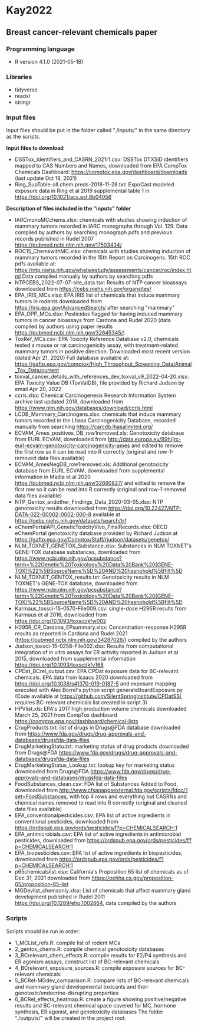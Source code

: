 # Kay2022
## Breast cancer-relevant chemicals paper

### Programming language 

- R version 4.1.0 (2021-05-18)

### Libraries
- tidyverse
- readxl
- stringr

### Input files
Input files should be put in the folder called "./inputs/" in the same directory as the scripts. 

<b>Input files to download</b>
- DSSTox_Identifiers_and_CASRN_2021r1.csv: DSSTox DTXSID identifiers mapped to CAS Numbers and Names, downloaded from EPA CompTox Chemicals Dashboard: https://comptox.epa.gov/dashboard/downloads (last update Oct 18, 2021)
- Ring_SupTable-all.chem.preds-2018-11-28.txt: ExpoCast modeled exposure data in Ring et al 2019 supplemental table 1 in https://doi.org/10.1021/acs.est.8b04056

<b>Description of files included in the "inputs" folder</b>
- IARCmonoMCchems.xlsx: chemicals with studies showing induction of mammary tumors recorded in IARC monographs through Vol. 129. Data compiled by authors by searching monograph pdfs and previous records published in Rudel 2007 https://pubmed.ncbi.nlm.nih.gov/17503434/ 
- ROC15_ChemswithMC.xlsx: chemicals with studies showing induction of mammary tumors recorded in the 15th Report on Carcinogens. 15th ROC pdfs available at: https://ntp.niehs.nih.gov/whatwestudy/assessments/cancer/roc/index.html Data compiled manually by authors by searching pdfs 
- NTPCEBS_2022-07-07-site_data.tsv: Results of NTP cancer bioassays downloaded from https://cebs.niehs.nih.gov/organsites/ 
- EPA_IRIS_MCs.xlsx: EPA IRIS list of chemicals that induce mammary tumors in rodents downloaded from https://iris.epa.gov/AdvancedSearch/ after searching "mammary" 
- EPA_OPP_MCs.xlsx: Pesticides flagged for having induced mammary tumors in cancer bioassays from Cardona and Rudel 2020 (data compiled by authors using paper results https://pubmed.ncbi.nlm.nih.gov/32645345/) 
- ToxRef_MCs.csv: EPA Toxicity Reference Database v2.0, chemicals tested a mouse or rat carcinogenicity assay, with treatment-related mammary tumors in positive direction. Downloaded most recent version (dated Apr 21, 2020) Full database available at: https://gaftp.epa.gov/comptox/High_Throughput_Screening_Data/Animal_Tox_Data/current
- toxval_cancer_details_with_references_dev_toxval_v9_2022-04-20.xlsx: EPA Toxicity Value DB (ToxValDB), file provided by Richard Judson by email Apr 20, 2022
- ccris.xlsx: Chemical Carcinogenesis Research Information System archive last updated 2018, downloaded from https://www.nlm.nih.gov/databases/download/ccris.html 
- LCDB_Mammary_Carcinogens.xlsx: chemicals that induce mammary tumors recorded in the Lhasa Carcinogenicity Database, recorded manually from searching https://carcdb.lhasalimited.org/ 
- ECVAM_Ames_positives_DB_row1removed.xls: Genotoxicity database from EURL ECVAM, downloaded from http://data.europa.eu/89h/jrc-eurl-ecvam-genotoxicity-carcinogenicity-ames and edited to remove the first row so it can be read into R correctly (original and row-1-removed data files available)
- ECVAM_AmesNegDB_row1removed.xls: Additional genotoxicity database from EURL ECVAM, downloaded from supplemental information in Madia et al 2020 https://pubmed.ncbi.nlm.nih.gov/32660827/ and edited to remove the first row so it can be read into R correctly (original and row-1-removed data files available)
- NTP_Gentox_andother_Findings_Data_2020-03-05.xlsx: NTP genotoxicity results downloaded from https://doi.org/10.22427/NTP-DATA-022-00002-0002-000-8 available at https://cebs.niehs.nih.gov/datasets/search/trf 
- eChemPortalAPI_GeneticToxicityVivo_FinalRecords.xlsx: OECD eChemPortal genotoxicity database provided by Richard Judson at https://gaftp.epa.gov/Comptox/Staff/rjudson/datasets/genetox/ 
- NLM_TOXNET_GENETOX_Substance.xlsx: Substances in NLM TOXNET's GENE-TOX database substances, downloaded from https://www.ncbi.nlm.nih.gov/pcsubstance?term=%22Genetic%20Toxicology%20Data%20Bank%20(GENE-TOX)%22%5BSourceName%5D%20AND%20hasnohold%5Bfilt%5D 
- NLM_TOXNET_GENTOX_results.txt: Genotoxicity results in NLM TOXNET's GENE-TOX database, downloaded from https://www.ncbi.nlm.nih.gov/pcsubstance?term=%22Genetic%20Toxicology%20Data%20Bank%20(GENE-TOX)%22%5BSourceName%5D%20AND%20hasnohold%5Bfilt%5D 
- Karmaus_toxsci-15-0570-File009.csv: single-dose H295R results from Karmaus et al 2016, downloaded from https://doi.org/10.1093/toxsci/kfw002 
- H295R_CR_Cardona_EPsummary.xlsx: Concentration-response H295R results as reported in Cardona and Rudel 2021 (https://pubmed.ncbi.nlm.nih.gov/34287026/) compiled by the authors 
- Judson_toxsci-15-0258-File002.xlsx: Results from computational integration of in vitro assays for ER activity reported in Judson et al 2015, downloaded from supplemental information https://doi.org/10.1093/toxsci/kfv168 
- CPDat_BCrel_output.csv: EPA CPDat exposure data for BC-relevant chemicals. EPA data from Isaacs 2020 downloaded from https://doi.org/10.1038/s41370-019-0187-5 and exposure mapping executed with Alex Borrel's python script generateBoardExposure.py (Code available at https://github.com/SilentSpringInstitute/CPDatSSI, requires BC-relevant chemicals list created in script 3) 
- HPVlist.xls: EPA's 2017 high production volume chemicals downloaded March 25, 2021 from CompTox dashboard https://comptox.epa.gov/dashboard/chemical-lists 
- DrugProducts.txt: list of drugs in Drugs@FDA database downloaded from https://www.fda.gov/drugs/drug-approvals-and-databases/drugsfda-data-files 
- DrugMarketingStatu.txt: marketing status of drug products downloaded from Drugs@FDA https://www.fda.gov/drugs/drug-approvals-and-databases/drugsfda-data-files 
- DrugMarketingStatus_Lookup.txt: lookup key for marketing status downloaded from Drugs@FDA https://www.fda.gov/drugs/drug-approvals-and-databases/drugsfda-data-files 
- FoodSubstances_clean.csv: FDA list of Substances Added to Food, downloaded from http://www.cfsanappsexternal.fda.gov/scripts/fdcc/?set=FoodSubstances, with top 4 rows and everything but CASRNs and chemical names removed to read into R correctly (original and cleaned data files available)
- EPA_conventionalpesticides.csv: EPA list of active ingredients in conventional pesticides, downloaded from https://ordspub.epa.gov/ords/pesticides/f?p=CHEMICALSEARCH:1 
- EPA_antimicrobials.csv: EPA list of active ingredients in antimicrobial pesticides, downloaded from https://ordspub.epa.gov/ords/pesticides/f?p=CHEMICALSEARCH:1 
- EPA_biopesticides.csv: EPA list of active ingredients in biopesticides, downloaded from https://ordspub.epa.gov/ords/pesticides/f?p=CHEMICALSEARCH:1 
- p65chemicalslist.xlsx: California's Proposition 65 list of chemicals as of Dec 31, 2021 downloaded from https://oehha.ca.gov/proposition-65/proposition-65-list 
- MGDevlist_chemsonly.xlsx: List of chemicals that affect mammary gland development published in Rudel 2011 https://doi.org/10.1289/ehp.1002864, data compiled by the authors 

### Scripts
Scripts should be run in order:
- 1_MCList_refs.R: compile list of rodent MCs
- 2_gentox_chems.R: compile chemical genotoxicity databases
- 3_BCrelevant_chem_effects.R: compile results for E2/P4 synthesis and ER agonism assays, construct list of BC-relevant chemicals 
- 4_BCrelevant_exposure_sources.R: compile exposure sources for BC-relevant chemicals
- 5_BCRel-MGdev_comparison.R: compare lists of BC-relevant chemicals and mammary gland developmental toxicants and their genotoxic/endocrine-disrupting properties
- 6_BCRel_effects_heatmap.R: create a figure showing positive/negative results and BC-relevant chemical space covered for MC, hormone synthesis, ER agonist, and genotoxicity databases 
The folder "./outputs/" will be created in the project root. 
